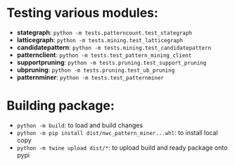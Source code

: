 # Testing various modules:
- **stategraph**: `python -m tests.patterncount.test_stategraph`
- **latticegraph**: `python -m tests.mining.test_latticegraph`
- **candidatepattern**: `python -m tests.mining.test_candidatepattern`
- **patternclient**: `python -m tests.test_pattern_mining_client`
- **supportpruning**: `python -m tests.pruning.test_support_pruning`
- **ubpruning**: `python -m tests.pruning.test_ub_pruning`
- **patternminer**: `python -m tests.test_patternminer`

# Building package:
- `python -m build`: to load and build changes
- `python -m pip install dist/nwc_pattern_miner...whl`: to install local copy
- `python -m twine upload dist/*`: to upload build and ready package onto pypi